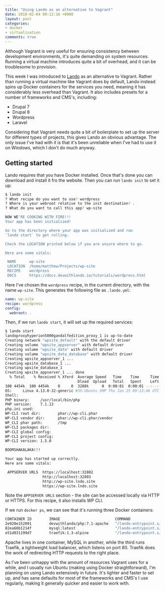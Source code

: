 ```yaml
---
title: "Using Lando as an alternative to Vagrant"
date: 2018-02-04 00:12:16 +0000
layout: post
categories:
- docker
- virtualisation
comments: true
---
```


Although Vagrant is very useful for ensuring consistency between development environments, it's quite demanding on system resources. Running a virtual machine introduces quite a bit of overhead, and it can be troublesome to provision.

This week I was introduced to [Lando](https://docs.devwithlando.io/) as an alternative to Vagrant. Rather than running a virtual machine like Vagrant does by default, Lando instead spins up Docker containers for the services you need, meaning it has considerably less overhead than Vagrant. It also includes presets for a number of frameworks and CMS's, including:

* Drupal 7
* Drupal 8
* Wordpress
* Laravel

Considering that Vagrant needs quite a bit of boilerplate to set up the server for different types of projects, this gives Lando an obvious advantage. The only issue I've had with it is that it's been unreliable when I've had to use it on Windows, which I don't do much anyway.

Getting started
---------------

Lando requires that you have Docker installed. Once that's done you can download and install it fro the website. Then you can run `lando init` to set it up:

```bash
$ lando init
? What recipe do you want to use? wordpress
? Where is your webroot relative to the init destination? .
? What do you want to call this app? wp-site

NOW WE'RE COOKING WITH FIRE!!!
Your app has been initialized!

Go to the directory where your app was initialized and run
`lando start` to get rolling.

Check the LOCATION printed below if you are unsure where to go.

Here are some vitals:

 NAME      wp-site                                               
 LOCATION  /home/matthew/Projects/wp-site                        
 RECIPE    wordpress                                             
 DOCS      https://docs.devwithlando.io/tutorials/wordpress.html 
```

Here I've chosen the `wordpress` recipe, in the current directory, with the name `wp-site`. This generates the following file as `.lando.yml`:

```yml
name: wp-site
recipe: wordpress
config:
  webroot: .
```

Then, if we run `lando start`, it will set up the required services:

```bash
$ lando start
landoproxyhyperion5000gandalfedition_proxy_1 is up-to-date
Creating network "wpsite_default" with the default driver
Creating volume "wpsite_appserver" with default driver
Creating volume "wpsite_data" with default driver
Creating volume "wpsite_data_database" with default driver
Creating wpsite_appserver_1 ... 
Creating wpsite_database_1 ... 
Creating wpsite_database_1
Creating wpsite_appserver_1 ... done
  % Total    % Received % Xferd  Average Speed   Time    Time     Time  Current
                                 Dload  Upload   Total   Spent    Left  Speed
100 4454k  100 4454k    0     0  3288k      0  0:00:01  0:00:01 --:--:-- 3290k
OS:     Linux 4.13.0-32-generic #35-Ubuntu SMP Thu Jan 25 09:13:46 UTC 2018 x86_64
Shell:  
PHP binary:     /usr/local/bin/php
PHP version:    7.1.13
php.ini used:   
WP-CLI root dir:        phar://wp-cli.phar
WP-CLI vendor dir:      phar://wp-cli.phar/vendor
WP_CLI phar path:       /tmp
WP-CLI packages dir:
WP-CLI global config:   
WP-CLI project config:  
WP-CLI version: 1.5.0

BOOMSHAKALAKA!!!

Your app has started up correctly.
Here are some vitals:

 APPSERVER URLS  https://localhost:32802
                 http://localhost:32803
                 http://wp-site.lndo.site
                 https://wp-site.lndo.site

```

Note the `APPSERVER URLS` section - the site can be accessed locally via HTTP or HTTPS. For this recipe, it also installs WP CLI.

If we run `docker ps`, we can see that it's running three Docker containers:

```bash
CONTAINER ID        IMAGE                         COMMAND                  CREATED             STATUS              PORTS                                                               NAMES
2e920e152091        devwithlando/php:7.1-apache   "/lando-entrypoint.s…"   16 minutes ago      Up 16 minutes       0.0.0.0:32803->80/tcp, 0.0.0.0:32802->443/tcp                       wpsite_appserver_1
82ea60b1214f        mysql:latest                  "/lando-entrypoint.s…"   16 minutes ago      Up 16 minutes       0.0.0.0:32801->3306/tcp                                             wpsite_database_1
e51d831199d7        traefik:1.3-alpine            "/lando-entrypoint.s…"   About an hour ago   Up About an hour    0.0.0.0:80->80/tcp, 0.0.0.0:443->443/tcp, 0.0.0.0:58086->8080/tcp   landoproxyhyperion5000gandalfedition_proxy_1
```

Apache lives in one container, MySQL in another, while the third runs Traefik, a lightweight load balancer, which listens on port 80. Traefik does the work of redirecting HTTP requests to the right place.

As I've been unhappy with the amount of resources Vagrant uses for a while, and I usually run Ubuntu (making using Docker straightforward), I'm planning on using Lando extensively in future. It's lighter and faster to set up, and has sane defaults for most of the frameworks and CMS's I use regularly, making it generally quicker and easier to work with.
